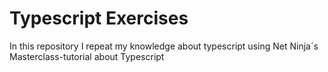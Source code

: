 # Typescript Exercises
In this repository I repeat my knowledge about typescript using Net Ninja´s Masterclass-tutorial about Typescript
